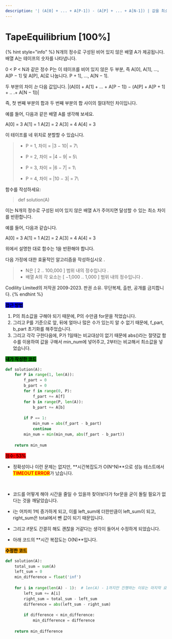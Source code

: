 ```yaml
---
description: '| (A[0] + ... + A[P-1]) - (A[P] + ... + A[N-1]) | 값을 최소화합니다.'
---
```


# TapeEquilibrium \[100%]

{% hint style="info" %}
N개의 정수로 구성된 비어 있지 않은 배열 A가 제공됩니다. 배열 A는 테이프의 숫자를 나타냅니다.

0 < P < N과 같은 정수 P는 이 테이프를 비어 있지 않은 두 부분, 즉 A\[0], A\[1], ..., A\[P − 1] 및 A\[P], A\[로 나눕니다. P + 1], ..., A\[N − 1].

두 부분의 차이 _는_ 다음 값입니다. |(A\[0] + A\[1] + ... + A\[P − 1]) − (A\[P] + A\[P + 1] + .. .+ A\[N − 1])|

즉, 첫 번째 부분의 합과 두 번째 부분의 합 사이의 절대적인 차이입니다.

예를 들어, 다음과 같은 배열 A를 생각해 보세요.

A\[0] = 3 A\[1] = 1 A\[2] = 2 A\[3] = 4 A\[4] = 3

이 테이프를 네 위치로 분할할 수 있습니다.

> * P = 1, 차이 = |3 − 10| = 7\
>
> * P = 2, 차이 = |4 − 9| = 5\
>
> * P = 3, 차이 = |6 − 7| = 1\
>
> * P = 4, 차이 = |10 − 3| = 7\
>

함수를 작성하세요:

> def solution(A)

이는 N개의 정수로 구성된 비어 있지 않은 배열 A가 주어지면 달성할 수 있는 최소 차이를 반환합니다.

예를 들어, 다음과 같습니다.

A\[0] = 3 A\[1] = 1 A\[2] = 2 A\[3] = 4 A\[4] = 3

위에서 설명한 대로 함수는 1을 반환해야 합니다.

다음 가정에 대한 효율적인 알고리즘을 작성하십시오 .

> * N은 \[ 2 .. 100,000 ] 범위 내의 정수입니다 .
> * 배열 A의 각 요소는 \[ −1,000 .. 1,000 ] 범위 내의 정수입니다 .



Codility Limited의 저작권 2009-2023. 판권 소유. 무단복제, 출판, 공개를 금지합니다.
{% endhint %}



<mark style="background-color:blue;">**접근 방법**</mark>

1. P의 최소값을 구해야 되기 때문에, P의 수만큼 for문을 적었습니다.
2. 그리고 P를 기준으로 앞, 뒤에 얼마나 많은 수가 있는지 알 수 없기 때문에, f\_part, b\_part 초기화를 해주었습니다.
3. 그리고 각각 구한다음에, P가 1일때는 비교대상이 없기 때문에 abs()라는 절댓값 함수를 이용하여 값을 구해서 min\_num에 넣어주고, 2부터는 비교해서 최소값을 넣었습니다.



<mark style="background-color:green;">**내가 작성한 코드**</mark>

```python
def solution(A):
    for P in range(1, len(A)):
        f_part = 0
        b_part = 0
        for f in range(0, P):
            f_part += A[f]
        for b in range(P, len(A)):
            b_part += A[b]

        if P == 1:
            min_num = abs(f_part - b_part)
            continue
        min_num = min(min_num, abs(f_part - b_part))

    return min_num
```

<mark style="background-color:red;">점수: 53%</mark>

*   정확성이나 이런 문제는 없지만, **시간복잡도가 O(N^N)**으로 성능 테스트에서 <mark style="color:red;">**TIMEOUT ERROR**</mark>가 났습니다.



    <figure><img src="../../.gitbook/assets/스크린샷 2023-09-12 오전 4.01.35.png" alt="" width="326"><figcaption></figcaption></figure>
* 코드를 어떻게 해야 시간을 줄일 수 있을까 찾아보다가 for문을 굳이 돌릴 필요가 없다는 것을 깨달았습니다.
* i는 어차피 1씩 증가하게 되고, 이를 left\_sum에 더한만큼이 left\_sum이 되고, right\_sum은 total에서 뺀 값이 되기 때문입니다.&#x20;
* 그리고 if문도 간결히 해도 괜찮을 거같다는 생각이 들어서 수정하게  되었습니다.
* 아래 코드의 **시간 복잡도는 O(N)**입니다.



<mark style="background-color:orange;">**수정한 코드**</mark>

```python
def solution(A):
    total_sum = sum(A)
    left_sum = 0
    min_difference = float('inf')
    
    for i in range(len(A) - 1):  # len(A) - 1까지만 진행하는 이유는 마지막 요소는 오른쪽 부분에 포함되므로 제외
        left_sum += A[i]
        right_sum = total_sum - left_sum
        difference = abs(left_sum - right_sum)
        
        if difference < min_difference:
            min_difference = difference
    
    return min_difference
```
